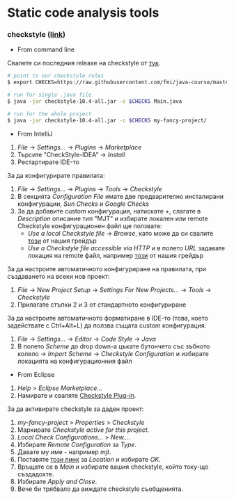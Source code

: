 # Static code analysis tools

### checkstyle ([link](https://github.com/checkstyle/checkstyle))

- From command line

Свалете си последния release на checkstyle от [тук](https://github.com/checkstyle/checkstyle/releases).

```bash
# point to our checkstyle rules
$ export CHECKS=https://raw.githubusercontent.com/fmi/java-course/master/docs/02-code-analysis-tools/checkstyle/checkstyle.xml

# run for single .java file
$ java -jar checkstyle-10.4-all.jar -c $CHECKS Main.java

# run for the whole project
$ java -jar checkstyle-10.4-all.jar -c $CHECKS my-fancy-project/
```

- From IntelliJ

1. _File_ → _Settings..._ → _Plugins_ → _Marketplace_
2. Търсите "CheckStyle-IDEA" → _Install_
3. Рестартирате IDE-то

За да конфигурирате правилата:

1. _File_ → _Settings..._ → _Plugins_ → _Tools_ → _Checkstyle_
2. В секцията _Configuration File_ имате две предварително инсталирани конфигурации, _Sun Checks_ и _Google Checks_
3. За да добавите custom конфигурация, натискате _+_, слагате в _Description_ описание тип "MJT" и избирате локален или remote Checkstyle конфигурационен файл ще ползвате:
   - _Use a local Checkstyle file_ → _Browse_, като може да си свалите [този](/docs/02-code-analysis-tools/checkstyle/checkstyle.xml) от нашия грейдър
   - _Use a Checkstyle file accessible via HTTP_ и в полето _URL_ задавате локация на remote файл, например [този](https://raw.githubusercontent.com/fmi/java-course/master/docs/02-code-analysis-tools/checkstyle/checkstyle.xml) от нашия грейдър

За да настроите автоматичното конфигуриране на правилата, при създаването на всеки нов проект:

1. _File_ → _New Project Setup_ → _Settings For New Projects..._ → _Tools_ → _Checkstyle_
2. Прилагате стъпки 2 и 3 от стандартното конфигуриране

За да настроите автоматичното форматиране в IDE-то (това, което задействате с Ctrl+Alt+L) да ползва същата custom конфигурация:

1. _File_ → _Settings..._ → _Editor_ → _Code Style_ → _Java_
2. В полето _Scheme_ до drop down-а цъкате бутончето със зъбното колело → _Import Scheme_ → _Checkstyle Configuration_ и избирате локацията на конфигурационния файл

- From Eclipse

1. _Help_ > _Eclipse Marketplace..._
2. Намирате и сваляте [Checkstyle Plug-in](https://marketplace.eclipse.org/content/checkstyle-plug).

За да активирате checkstyle за даден проект:

1. _my-fancy-project_ > _Properties_ > _Checkstyle_
2. Маркирате _Checkstyle active for this project_.
3. _Local Check Configurations..._ > _New..._.
4. Избирате _Remote Configuration_ за _Type_.
5. Давате му име - например _mjt_.
6. Поставяте [този линк](https://raw.githubusercontent.com/fmi/java-course/master/docs/02-code-analysis-tools/checkstyle/checkstyle.xml) за _Location_ и избирате _OK_.
7. Връщате се в _Main_ и избирате вашия checkstyle, който току-що създадохте.
8. Избирате _Apply and Close_.
9. Вече би трябвало да виждате checkstyle съобщенията.
